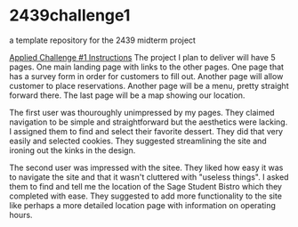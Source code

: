 # 2439challenge1
a template repository for the 2439 midterm project

[Applied Challenge #1 Instructions](https://docs.google.com/document/d/e/2PACX-1vTbclFb83xohS9hWkVu7YA7JnSVJqh5Lz53HwQE6UONAhgtpvLjYeUGF1lqurwyjg/pub)
The project I plan to deliver will have 5 pages. One main landing page with links to the other pages. One page that has a survey form in order for customers to fill out. Another page will allow customer to place reservations. Another  page will be a menu, pretty straight forward there. The last page will be a map showing our location. 

The first user was thouroughly unimpressed by my pages. They claimed navigation to be simple and straightforward but the aesthetics were lacking. I assigned them to find and select their favorite dessert. They did that very easily and selected cookies. They suggested streamlining the site and ironing out the kinks in the design.

The second user was impressed with the sitee. They liked how easy it was to navigate the site and that it wasn't cluttered with "useless things". I asked them to find and tell me the location of the Sage Student Bistro which they completed with ease. They suggested to add more functionality to the site like perhaps a more detailed location page with information on operating hours.

 